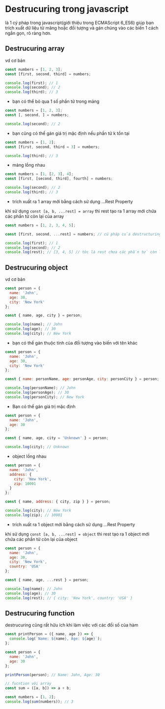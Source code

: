 # Destrucuring trong javascript

là 1 cý pháp trong javascript(giới thiệu trong ECMAScript 6_ES6) giúp bạn trích xuất dữ liệu từ mãng hoặc đối tượng và gán chúng vào các biến 1 cách ngắn gọn, rõ ràng hơn.

## Destrucuring array

vd cơ bản

```js
const numbers = [1, 2, 3];
const [first, second, third] = numbers;

console.log(first); // 1
console.log(second); // 2
console.log(third); // 3
```

- bạn có thể bỏ qua 1 số phần tử trong mảng

```js
const numbers = [1, 2, 3];
const [, second, ] = numbers;

console.log(second); // 2
```

- bạn cũng có thể gán giá trị mặc định nếu phần tử k tồn tại

```js
const numbers = [1, 2];
const [first, second, third = 3] = numbers;

console.log(third); // 3
```
- mảng lồng nhau

```js
const numbers = [1, [2, 3], 4];
const [first, [second, third], fourth] = numbers;

console.log(second); // 2
console.log(third); // 3
```

- trích xuất ra 1 array mới bằng cách sử dụng ...Rest Property

khi sử dụng `const [a, b, ...rest] = array` thì rest tạo ra 1 array mới chứa các phần tử còn lại của array

```js
const numbers = [1, 2, 3, 4, 5];

const [first, second, ...rest] = numbers; // cú pháp của destructuring

console.log(first); // 1
console.log(second); // 2
console.log(rest); // [3, 4, 5] // tức là rest chưa các phần tử còn lại của mảng numbers
```

## Destrucuring object

vd cơ bản

```js
const person = {
  name: 'John',
  age: 30,
  city: 'New York'
};

const { name, age, city } = person;

console.log(name); // John
console.log(age); // 30
console.log(city); // New York
```

- bạn có thể gán thuộc tính của đối tượng vào biến với tên khác

```js
const person = {
  name: 'John',
  age: 30,
  city: 'New York'
};

const { name: personName, age: personAge, city: personCity } = person;

console.log(personName); // John
console.log(personAge); // 30
console.log(personCity); // New York
```

- Bạn có thể gán giá trị mặc định

```js
const person = {
  name: 'John',
  age: 30
};

const { name, age, city = 'Unknown' } = person;

console.log(city); // Unknown
```

- object lồng nhau

```js
const person = {
  name: 'John',
  address: {
    city: 'New York',
    zip: 10001
  }
};

const { name, address: { city, zip } } = person;

console.log(city); // New York
console.log(zip); // 10001
```

- trích xuất ra 1 object mới bằng cách sử dụng ...Rest Property

khi sử dụng `const [a, b, ...rest] = object` thì rest tạo ra 1 object mới chứa các phần tử còn lại của object

```js
const person = {
  name: 'John',
  age: 30,
  city: 'New York',
  country: 'USA'
};

const { name, age, ...rest } = person;

console.log(name); // John
console.log(age); // 30
console.log(rest); // { city: 'New York', country: 'USA' }
```

## Destrucuring function

destrucuring cũng rất hữu ích khi làm việc với các đối số của hàm

```js
const printPerson = ({ name, age }) => {
  console.log(`Name: ${name}, Age: ${age}`);
};

const person = {
  name: 'John',
  age: 30
};

printPerson(person); // Name: John, Age: 30

// fucntion với array
const sum = ([a, b]) => a + b;

const numbers = [1, 2];
console.log(sum(numbers)); // 3

```

